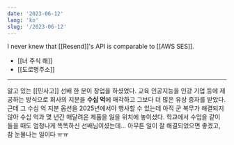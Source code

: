 ```yaml
---
date: '2023-06-12'
lang: 'ko'
slug: '/2023-06-12'
---
```


I never knew that [[Resend]]'s API is comparable to [[AWS SES]].

- [[너 주식 해]]
- [[도로명주소]]

---

알고 있는 [[민사고]] 선배 한 분이 창업을 하셨었다. 교육 인공지능을 인강 기업 등에 제공하는 방식으로 회사의 지분을 **수십 억**에 매각하고 그보다 더 많은 유상 증자를 받았다. 근데 그 수십 억 지분 옵션을 2025년에서야 행사할 수 있는데 아직 군 복무가 해결되지 않아 수십 억과 몇 년간 매달려온 제품을 잃을 위치에 놓이셨다. 학교에서 수업을 같이 들을 때도 엄청나게 똑똑하신 선배님이셨는데... 아무튼 일이 잘 해결되었으면 좋겠고, 참 눈물나는 일이다 ㅠㅠ
